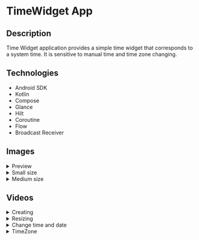 # TimeWidget App

## Description

Time Widget application provides a simple time widget that corresponds to a system time. It is
sensitive to manual time and time zone changing.

## Technologies

* Android SDK
* Kotlin
* Compose
* Glance
* Hilt
* Coroutine
* Flow
* Broadcast Receiver

## Images

<details>
  <summary>Preview</summary>
    <img src="images/1.png">
</details>
<details>
  <summary>Small size</summary>
    <img src="images/2.png">
</details>
<details>
  <summary>Medium size</summary>
    <img src="images/3.png">
</details>

## Videos

<details>
  <summary>Creating</summary>
    <img src="gifs/Creating.gif">
</details>
<details>
  <summary>Resizing</summary>
    <img src="gifs/Resizing.gif">
</details>
<details>
  <summary>Change time and date</summary>
    <img src="gifs/ChangeTimeDate.gif">
</details>
<details>
  <summary>TimeZone</summary>
    <img src="gifs/TimeZone.gif">
</details>